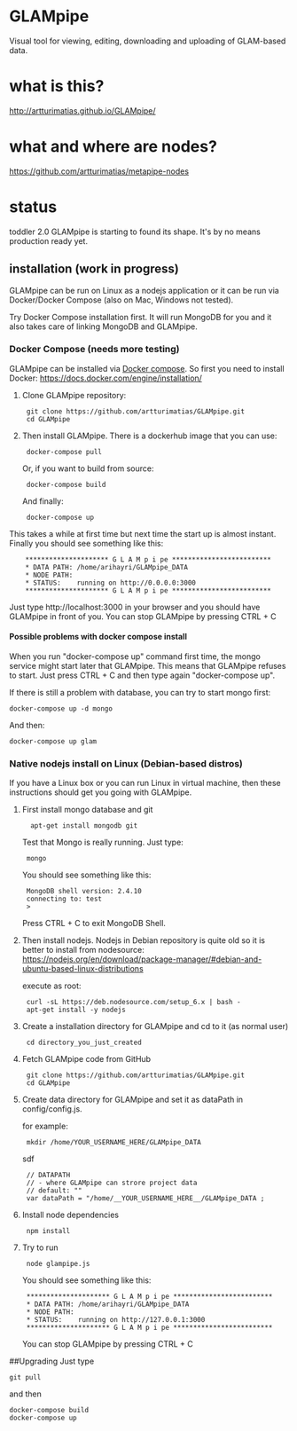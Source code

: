 # GLAMpipe
Visual tool for viewing, editing, downloading and uploading of GLAM-based data. 


# what is this?
http://artturimatias.github.io/GLAMpipe/

# what and where are nodes?
https://github.com/artturimatias/metapipe-nodes

# status
toddler 2.0
GLAMpipe is starting to found its shape. It's by no means production ready yet. 


## installation (work in progress)

GLAMpipe can be run on Linux as a nodejs application or it can be run via Docker/Docker Compose  (also on Mac, Windows not tested).

Try Docker Compose installation first. It will run MongoDB for you and it also takes care of linking MongoDB and GLAMpipe.


### Docker Compose (needs more testing)

GLAMpipe can be installed via [Docker compose](https://docs.docker.com/compose/). So first you need to install Docker:
https://docs.docker.com/engine/installation/


1. Clone GLAMpipe repository:

        git clone https://github.com/artturimatias/GLAMpipe.git
        cd GLAMpipe



2. Then install GLAMpipe. There is a dockerhub image that you can use:

        docker-compose pull
        
    Or, if you want to build from source:
 
        docker-compose build
        
    And finally:
        
        docker-compose up


This takes a while at first time but next time the start up is almost instant. Finally you should see something like this:

    
        ********************* G L A M p i pe *************************
        * DATA PATH: /home/arihayri/GLAMpipe_DATA
        * NODE PATH: 
        * STATUS:    running on http://0.0.0.0:3000
        ********************* G L A M p i pe *************************
        


 Just type http://localhost:3000 in your browser and you should have GLAMpipe in front of you. 
 You can stop GLAMpipe by pressing CTRL + C
 
#### Possible problems with docker compose install

When you run "docker-compose up" command first time, the mongo service might start later that GLAMpipe. This means that GLAMpipe refuses to start. Just press CTRL + C and then type again "docker-compose up".

If there is still a problem with database, you can try to start mongo first:

	docker-compose up -d mongo

And then:

	docker-compose up glam



### Native nodejs install on Linux (Debian-based distros)

If you have a Linux box or you can run Linux in virtual machine, then these instructions should get you going with GLAMpipe.

1. First install mongo database and git

         apt-get install mongodb git
         
    Test that Mongo is really running. Just type:
    
        mongo
    You should see something like this:
    
        MongoDB shell version: 2.4.10
        connecting to: test
        > 

     Press CTRL + C to exit MongoDB Shell.


2. Then install nodejs. Nodejs in Debian repository is quite old so it is better to install from nodesource: https://nodejs.org/en/download/package-manager/#debian-and-ubuntu-based-linux-distributions

    execute as root:

        curl -sL https://deb.nodesource.com/setup_6.x | bash -
        apt-get install -y nodejs


3. Create a installation directory for GLAMpipe and cd to it (as normal user)

        cd directory_you_just_created

4. Fetch GLAMpipe code from GitHub

        git clone https://github.com/artturimatias/GLAMpipe.git
        cd GLAMpipe

5. Create data directory for GLAMpipe and set it as dataPath in config/config.js.

    for example:

        mkdir /home/YOUR_USERNAME_HERE/GLAMpipe_DATA 
    sdf

        // DATAPATH
        // - where GLAMpipe can strore project data
        // default: ""
        var dataPath = "/home/__YOUR_USERNAME_HERE__/GLAMpipe_DATA ;

6. Install node dependencies

        npm install

7. Try to run

        node glampipe.js

    You should see something like this:
    
        ********************* G L A M p i pe *************************
        * DATA PATH: /home/arihayri/GLAMpipe_DATA
        * NODE PATH: 
        * STATUS:    running on http://127.0.0.1:3000
        ********************* G L A M p i pe *************************
        
    You can stop GLAMpipe by pressing CTRL + C




##Upgrading
Just type

	git pull
and then

	docker-compose build
	docker-compose up	
 

